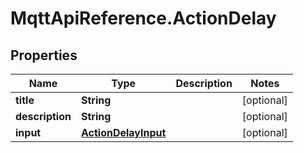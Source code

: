 # MqttApiReference.ActionDelay

## Properties

Name | Type | Description | Notes
------------ | ------------- | ------------- | -------------
**title** | **String** |  | [optional] 
**description** | **String** |  | [optional] 
**input** | [**ActionDelayInput**](ActionDelayInput.md) |  | [optional] 


